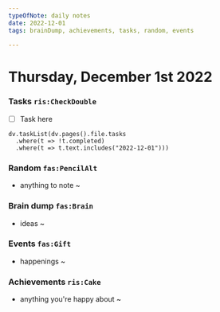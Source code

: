 ```yaml
---
typeOfNote: daily notes
date: 2022-12-01
tags: brainDump, achievements, tasks, random, events

---
```

# Thursday, December 1st 2022

### Tasks `ris:CheckDouble`
 - [ ] Task here

```dataviewjs
dv.taskList(dv.pages().file.tasks 
  .where(t => !t.completed)
  .where(t => t.text.includes("2022-12-01")))
```



### Random `fas:PencilAlt`
 - anything to note ~




### Brain dump `fas:Brain`
 - ideas ~ 




### Events `fas:Gift`
 - happenings ~






### Achievements `ris:Cake`
 - anything you're happy about ~ 

